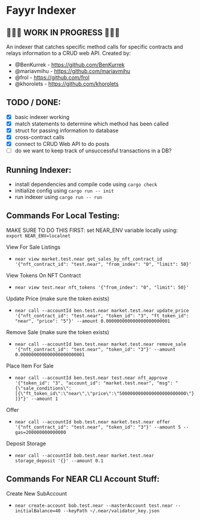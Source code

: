# Fayyr Indexer 

## 🚨🚨🚨 WORK IN PROGRESS 🚨🚨🚨

An indexer that catches specific method calls for specific contracts and relays information to a CRUD web API. Created by: 
- @BenKurrek - https://github.com/BenKurrek
- @mariavmihu - https://github.com/mariavmihu
- @frol - https://github.com/frol
- @khorolets - https://github.com/khorolets

## TODO / DONE:
- [x] basic indexer working
- [x] match statements to determine which method has been called
- [x] struct for passing information to database
- [x] cross-contract calls
- [x] connect to CRUD Web API to do posts
- [ ] do we want to keep track of unsuccessful transactions in a DB? 

## Running Indexer:
- install dependencies and compile code using `cargo check`
- initialize config using `cargo run -- init`
- run indexer using `cargo run -- run`

## Commands For Local Testing:
MAKE SURE TO DO THIS FIRST: set NEAR_ENV variable locally using: `export NEAR_ENV=localnet`

View For Sale Listings
- `near view market.test.near get_sales_by_nft_contract_id '{"nft_contract_id": "test.near", "from_index": "0", "limit": 50}'`

View Tokens On NFT Contract
- `near view test.near nft_tokens '{"from_index": "0", "limit": 50}'`

Update Price (make sure the token exists)
- `near call --accountId ben.test.near market.test.near update_price '{"nft_contract_id": "test.near", "token_id": "3", "ft_token_id": "near", "price": "5"}' --amount 0.000000000000000000000001`

Remove Sale (make sure the token exists)
- `near call --accountId ben.test.near market.test.near remove_sale '{"nft_contract_id": "test.near", "token_id": "3"}' --amount 0.000000000000000000000001`

Place Item For Sale
- `near call --accountId ben.test.near test.near nft_approve '{"token_id": "3", "account_id": "market.test.near", "msg": "{\"sale_conditions\":[{\"ft_token_id\":\"near\",\"price\":\"5000000000000000000000000\"}]}"}' --amount 1` 

Offer
- `near call --accountId bob.test.near market.test.near offer '{"nft_contract_id": "test.near", "token_id": "3"}' --amount 5 --gas=200000000000000`

Deposit Storage
- `near call --accountId bob.test.near market.test.near storage_deposit '{}' --amount 0.1`

## Commands For NEAR CLI Account Stuff:
Create New SubAccount
- `near create-account bob.test.near --masterAccount test.near --initialBalance=40 --keyPath ~/.near/validator_key.json`